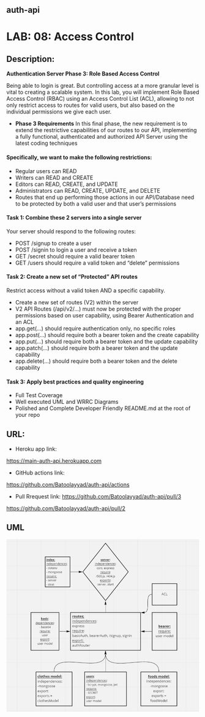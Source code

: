## auth-api

# LAB: 08: Access Control

## Description:

**Authentication Server Phase 3: Role Based Access Control**

Being able to login is great. But controlling access at a more granular level is vital to creating a scalable system. In this lab, you will implement Role Based Access Control (RBAC) using an Access Control List (ACL), allowing to not only restrict access to routes for valid users, but also based on the individual permissions we give each user.


- **Phase 3 Requirements**
In this final phase, the new requirement is to extend the restrictive capabilities of our routes to our API, implementing a fully functional, authenticated and authorized API Server using the latest coding techniques

#### Specifically, we want to make the following restrictions:

- Regular users can READ
- Writers can READ and CREATE
- Editors can READ, CREATE, and UPDATE
- Administrators can READ, CREATE, UPDATE, and DELETE
- Routes that end up performing those actions in our API/Database need to be protected by both a valid user and that user’s permissions


#### Task 1: Combine these 2 servers into a single server
Your server should respond to the following routes:
- POST /signup to create a user
- POST /signin to login a user and receive a token
- GET /secret should require a valid bearer token
- GET /users should require a valid token and “delete” permissions


#### Task 2: Create a new set of “Protected” API routes
Restrict access without a valid token AND a specific capability.

- Create a new set of routes (V2) within the server
- V2 API Routes (/api/v2/...) must now be protected with the proper permissions based on user capability, using Bearer Authentication and an ACL
- app.get(...) should require authentication only, no specific roles
- app.post(...) should require both a bearer token and the create capability
- app.put(...) should require both a bearer token and the update capability
- app.patch(...) should require both a bearer token and the update capability
- app.delete(...) should require both a bearer token and the delete capability
#### Task 3: Apply best practices and quality engineering
- Full Test Coverage
- Well executed UML and WRRC Diagrams
- Polished and Complete Developer Friendly README.md at the root of your repo


## URL:


- Heroku app link:


https://main-auth-api.herokuapp.com


- GitHub actions link:


https://github.com/Batoolayyad/auth-api/actions



- Pull Rrequest link:
https://github.com/Batoolayyad/auth-api/pull/3

https://github.com/Batoolayyad/auth-api/pull/2




## UML

![UML-Lab8](./UML-Lab8.PNG)
